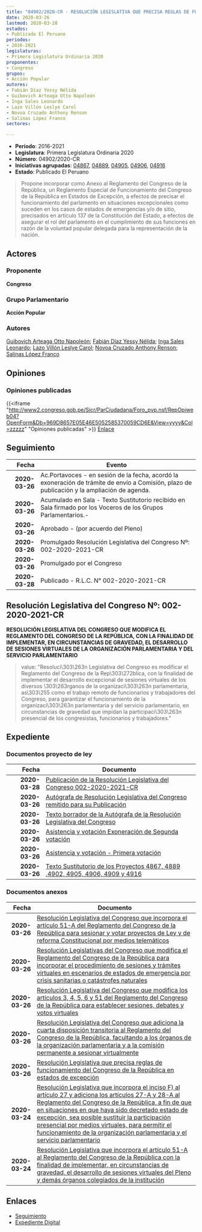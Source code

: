 ```yaml
---
title: "04902/2020-CR - RESOLUCIÓN LEGISLATIVA QUE PRECISA REGLAS DE FUNCIONAMIENTO DEL CONGRESO DE LA REPÚBLICA EN ESTADOS DE EXCEPCIÓN"
date: 2020-03-26
lastmod: 2020-03-28
estados:
- Publicado El Peruano
periodos:
- 2016-2021
legislaturas:
- Primera Legislatura Ordinaria 2020
proponentes:
- Congreso
grupos:
- Acción Popular
autores:
- Fabián Díaz Yessy Nélida
- Guibovich Arteaga Otto Napoleón
- Inga Sales Leonardo
- Lazo Villón Leslye Carol
- Novoa Cruzado Anthony Renson
- Salinas López Franco
sectores:

---
```

- **Periodo**: 2016-2021
- **Legislatura**: Primera Legislatura Ordinaria 2020
- **Número**: 04902/2020-CR
- **Iniciativas agrupadas**: [04867](../../04800/04867), [04889](../../04800/04889), [04905](../../04900/04905), [04906](../../04900/04906), [04916](../../04900/04916)
- **Estado**: Publicado El Peruano

> Propone incorporar como Anexo al Reglamento del Congreso de la República, un Reglamento Especial de Funcionamiento del Congreso de la República en Estados de Excepción, a efectos de precisar el funcionamiento del parlamento en situaciones excepcionales como suceden en los casos de estados de emergencias y/o de sitio, precisados en artículo 137 de la Constitución del Estado, a efectos de asegurar el rol del parlamento en el cumplimiento de sus funciones en razón de la voluntad popular delegada para la representación de la nación.


## Actores

### Proponente

**Congreso**

### Grupo Parlamentario

**Acción Popular**

### Autores

[Guibovich Arteaga Otto Napoleón](mailto:mailto:oguibovich@congreso.gob.pe); [Fabián Díaz Yessy Nélida](mailto:mailto:yfabian@congreso.gob.pe); [Inga Sales Leonardo](mailto:mailto:lingas@congreso.gob.pe); [Lazo Villón Leslye Carol](mailto:mailto:llazo@congreso.gob.pe); [Novoa Cruzado Anthony Renson](mailto:mailto:anovoa@congreso.gob.pe); [Salinas López Franco](mailto:mailto:fsalinas@congreso.gob.pe)

## Opiniones

### Opiniones publicadas

{{<iframe "http://www2.congreso.gob.pe/Sicr/ParCiudadana/Foro_pvp.nsf/RepOpiweb04?OpenForm&Db=969D8657E05E46E5052585370059CD6E&View=yyyy&Col=zzzzz" "Opiniones publicadas" >}}
[Enlace](http://www2.congreso.gob.pe/Sicr/ParCiudadana/Foro_pvp.nsf/RepOpiweb04?OpenForm&Db=969D8657E05E46E5052585370059CD6E&View=yyyy&Col=zzzzz)


## Seguimiento

| Fecha | Evento |
|------:|--------|
| **2020-03-26** | Ac.Portavoces - en sesión de la fecha, acordó la exoneración de trámite de envío a Comisión, plazo de publicación y la ampliación de agenda. |
| **2020-03-26** | Acumulado en Sala - Texto Sustitutorio recibido en Sala firmado por los Voceros de los Grupos Parlamentarios.- |
| **2020-03-26** | Aprobado - (por acuerdo del Pleno) |
| **2020-03-26** | Promulgado Resolución Legislativa del Congreso Nº: 002-2020-2021-CR |
| **2020-03-26** | Promulgado por el Congreso |
| **2020-03-28** | Publicado - R.L.C. N° 002-2020-2021-CR |

## Resolución Legislativa del Congreso Nº: 002-2020-2021-CR

**RESOLUCIÓN LEGISLATIVA DEL CONGRESO QUE MODIFICA EL REGLAMENTO DEL CONGRESO DE LA REPÚBLICA, CON LA FINALIDAD DE IMPLEMENTAR, EN CIRCUNSTANCIAS DE GRAVEDAD, EL DESARROLLO DE SESIONES VIRTUALES DE LA ORGANIZACIÓN PARLAMENTARIA Y DEL SERVICIO PARLAMENTARIO**

> value: "Resoluci\303\263n Legislativa del Congreso es modificar el Reglamento del Congreso de la Rep\303\272blica, con la finalidad de implementar el desarrollo excepcional de sesiones virtuales de los diversos \303\263rganos de la organizaci\303\263n parlamentaria, as\303\255 como el trabajo remoto de funcionarios y trabajadores del Congreso, para garantizar el funcionamiento de la organizaci\303\263n parlamentaria y del servicio parlamentario, en circunstancias de gravedad que impidan la participaci\303\263n presencial de los congresistas, funcionarios y trabajadores."


## Expediente

### Documentos proyecto de ley

| Fecha | Documento |
|------:|-----------|
| **2020-03-28** | [Publicación de la Resolución Legislativa del Congreso 002-2020-2021-CR](http://www.leyes.congreso.gob.pe/Documentos/2016_2021/Resolucion_Legislativa_del_Congreso/RLC-002-2020-2021-CR.pdf) |
| **2020-03-26** | [Autógrafa de Resolución Legislativa del Congreso remitido para su Publicación](http://www.leyes.congreso.gob.pe/Documentos/2016_2021/Autografas/Resolucion_Legislativa_del_Congreso/AU0486720200326.pdf) |
| **2020-03-26** | [Texto borrador de la Autógrafa de la Resolución Legislativa del Congreso](http://www.leyes.congreso.gob.pe/Documentos/2016_2021/Texto_Borrador_de_Autografa/BAU0486720200326.pdf) |
| **2020-03-26** | [Asistencia y votación Exoneración de Segunda votación](http://www.leyes.congreso.gob.pe/Documentos/2016_2021/Asistencia_y_Votacion/Proyectos_de_Ley/Exoneracion_de_Segunda_Votacion/ESV0486720200326.pdf) |
| **2020-03-26** | [Asistencia y votación - Primera votación](http://www.leyes.congreso.gob.pe/Documentos/2016_2021/Asistencia_y_Votacion/Proyectos_de_Ley/AV0486720200326.pdf) |
| **2020-03-26** | [Texto Sustitutorio de los Proyectos 4867, 4889 ,4902, 4905, 4906, 4909 y 4916](http://www.leyes.congreso.gob.pe/Documentos/2016_2021/Texto_Sustitutorio/Proyectos_de_Ley/TS0486720200326.pdf) |

### Documentos anexos

| Fecha | Documento |
|------:|-----------|
| **2020-03-26** | [Resolución Legislativa del Congreso que incorpora el artículo 51-A del Reglamento del Congreso de la República para sesionar y votar proyectos de Ley y de reforma Constitucional por medios telemáticos](http://www.leyes.congreso.gob.pe/Documentos/2016_2021/Proyectos_de_Ley_y_de_Resoluciones_Legislativas/PL04916-20200326.pdf) |
| **2020-03-26** | [Resolución Legislativas del Congreso que modifica el Reglamento del Congreso de la República para incorporar el procedimiento de sesiones y trámites virtuales en escenarios de estados de emergencia por crisis sanitarias o catástrofes naturales](http://www.leyes.congreso.gob.pe/Documentos/2016_2021/Proyectos_de_Ley_y_de_Resoluciones_Legislativas/PL04909-20200326.pdf) |
| **2020-03-26** | [Resolución Legislativa del Congreso que modifica los artículos 3, 4, 5, 6 y 51 del Reglamento del Congreso de la República para establecer sesiones, debates y votos virtuales](http://www.leyes.congreso.gob.pe/Documentos/2016_2021/Proyectos_de_Ley_y_de_Resoluciones_Legislativas/PL04906-20200326.pdf) |
| **2020-03-26** | [Resolución Legislativa del Congreso que adiciona la cuarta disposición transitoria al Reglamento del Congreso de la República, facultando a los órganos de la organización parlamentaria y a la comisión permanente a sesionar virtualmente](http://www.leyes.congreso.gob.pe/Documentos/2016_2021/Proyectos_de_Ley_y_de_Resoluciones_Legislativas/PL04905-20200326.pdf) |
| **2020-03-26** | [Resolución Legislativa que precisa reglas de funcionamiento del Congreso de la República en estados de excepción](http://www.leyes.congreso.gob.pe/Documentos/2016_2021/Proyectos_de_Ley_y_de_Resoluciones_Legislativas/PL04902-20200326.pdf) |
| **2020-03-24** | [Resolución Legislativa que incorpora el inciso F) al artículo 27 y adiciona los artículos 27-A y 28-A al Reglamento del Congreso de la República, a fin de que en situaciones en que haya sido decretado estado de excepción, sea posible sustituir la participación presencial por medios virtuales, para permitir el funcionamiento de la organización parlamentaria y el servicio parlamentario](http://www.leyes.congreso.gob.pe/Documentos/2016_2021/Proyectos_de_Ley_y_de_Resoluciones_Legislativas/PL04889-20200324.pdf) |
| **2020-03-24** | [Resolución Legislativa que incorpora el artículo 51-A al Reglamento del Congreso de la República con la finalidad de implementar, en circunstancias de gravedad, el desarrollo de sesiones virtuales del Pleno y demás órganos colegiados de la institución](http://www.leyes.congreso.gob.pe/Documentos/2016_2021/Proyectos_de_Ley_y_de_Resoluciones_Legislativas/PL04867-20200324.pdf) |

## Enlaces

- [Seguimiento](http://www2.congreso.gob.pe/Sicr/TraDocEstProc/CLProLey2016.nsf/f7fff46988ca05b1052578e100829cc7/1e81f895ad062b8005258537006ea048?OpenDocument)
- [Expediente Digital](http://www2.congreso.gob.pe/Sicr/TraDocEstProc/Expvirt_2011.nsf/visbusqptramdoc1621/04902?opendocument)

